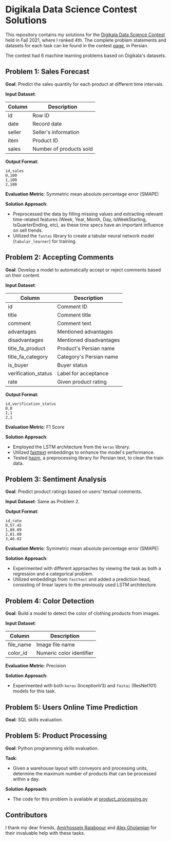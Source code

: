 # Digikala Data Science Contest Solutions

This repository contains my solutions for
the [Digikala Data Science Contest](https://quera.org/contest/assignments/20120/problems/66283) held in Fall 2021, where
I ranked 4th.
The complete problem statements and datasets for each task can be found in the
contest [page](https://quera.org/contest/assignments/20120/problems/66283), in Persian.

The contest had 6 machine learning problems based on Digikala's datasets.

## Problem 1: Sales Forecast

**Goal**: Predict the sales quantity for each product at different time intervals.

**Input Dataset**:

| **Column** | **Description**         |
|------------|-------------------------|
| id         | Row ID                  |
| date       | Record date             |
| seller     | Seller's information    |
| item       | Product ID              |
| sales      | Number of products sold |

**Output Format**:

```
id,sales
0,100
1,100
2,100
```

**Evaluation Metric**: Symmetric mean absolute percentage error (SMAPE)

**Solution Approach**:

- Preprocessed the data by filling missing values and extracting relevant time-related features (Week, Year, Month, Day,
  IsWeekStarting, IsQuarterEnding, etc), as these time specs have an important influence on sell trends.
- Utilized the `fastai` library to create a tabular neural network model (`tabular_learner`) for training.

## Problem 2: Accepting Comments

**Goal**: Develop a model to automatically accept or reject comments based on their content.

**Input Dataset**:

| **Column**          | **Description**         |
|---------------------|-------------------------|
| id                  | Comment ID              |
| title               | Comment title           |
| comment             | Comment text            |
| advantages          | Mentioned advantages    |
| disadvantages       | Mentioned disadvantages |
| title_fa_product    | Product's Persian name  |
| title_fa_category   | Category's Persian name |
| is_buyer            | Buyer status            |
| verification_status | Label for acceptance    |
| rate                | Given product rating    |

**Output Format**:

```
id,verification_status
0,0
1,1
2,1
```

**Evaluation Metric**: F1 Score

**Solution Approach**:

- Employed the LSTM architecture from the `keras` library.
- Utilized [fasttext](https://fasttext.cc/) embeddings to enhance the model's performance.
- Tested [hazm](https://github.com/roshan-research/hazm), a preprocessing library for Persian text, to clean the train
  data.

## Problem 3: Sentiment Analysis

**Goal**: Predict product ratings based on users' textual comments.

**Input Dataset**: Same as Problem 2.

**Output Format**:

```
id,rate
0,57.45
1,88.09
2,81.00
3,46.02
```

**Evaluation Metric**: Symmetric mean absolute percentage error (SMAPE)

**Solution Approach**:

- Experimented with different approaches by viewing the task as both a regression and a categorical problem.
- Utilized embeddings from `fasttext` and added a prediction head, consisting of linear layers to the previously used
  LSTM architecture.

## Problem 4: Color Detection

**Goal**: Build a model to detect the color of clothing products from images.

**Input Dataset**:

| **Column** | **Description**          |
|------------|--------------------------|
| file_name  | Image file name          |
| color_id   | Numeric color identifier |

**Evaluation Metric**: Precision

**Solution Approach**:

- Experimented with both `keras` (InceptionV3) and `fastai` (ResNet101) models for this task.

## Problem 5: Users Online Time Prediction

**Goal**: SQL skills evaluation.

## Problem 5: Product Processing

**Goal**: Python programming skills evaluation.

**Task**:

- Given a warehouse layout with conveyors and processing units, determine the maximum number of products that can be
  processed within a day.

**Solution Approach**:

- The code for this problem is available at [product_processing.py](Product_Processing/product_processing.py)

## Contributors

I thank my dear friends, [Amirhossein Rajabpour](https://github.com/amirhossein-Rajabpour/)
and [Alex Gholamian](https://github.com/alxgh) for their invaluable help with these tasks.